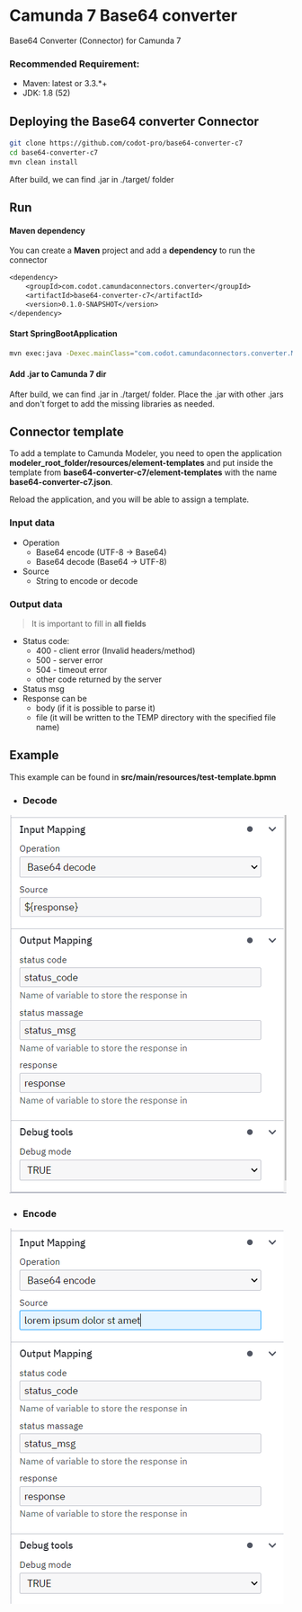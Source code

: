 # Camunda 7 Base64 converter
Base64 Converter (Connector) for Camunda 7

### Recommended Requirement:
- Maven: latest or 3.3.*+
- JDK:   1.8 (52)

## Deploying the Base64 converter Connector

```bash
git clone https://github.com/codot-pro/base64-converter-c7
cd base64-converter-c7
mvn clean install
```

After build, we can find .jar in ./target/ folder

## Run

#### Maven dependency
You can create a **Maven** project and add a **dependency** to run the connector

    <dependency>
        <groupId>com.codot.camundaconnectors.converter</groupId>
        <artifactId>base64-converter-c7</artifactId>
        <version>0.1.0-SNAPSHOT</version>
    </dependency>

#### Start SpringBootApplication
```bash
mvn exec:java -Dexec.mainClass="com.codot.camundaconnectors.converter.Main"
```

#### Add .jar to Camunda 7 dir
After build, we can find .jar in ./target/ folder.
Place the .jar with other .jars and don't forget to add the missing libraries as needed.

## Connector template

To add a template to Camunda Modeler, you need to open the application
**modeler_root_folder/resources/element-templates** and put inside the template from
**base64-converter-c7/element-templates** with the name **base64-converter-c7.json**.

Reload the application, and you will be able to assign a template.

### Input data

- Operation
  - Base64 encode (UTF-8  ->  Base64)
  - Base64 decode (Base64  ->  UTF-8)
- Source
  - String to encode or decode

### Output data

> It is important to fill in **all fields**
- Status code:
    - 400 - client error (Invalid headers/method)
    - 500 - server error
    - 504 - timeout error
    - other code returned by the server
- Status msg
- Response can be
    - body (if it is possible to parse it)
    - file (it will be written to the TEMP directory with the specified file name)

## Example

This example can be found in **src/main/resources/test-template.bpmn**

- ### Decode

![Decode!](./assets/images/decode.png "Decode")

- ### Encode

![Outputs!](./assets/images/encode.png "Decode")